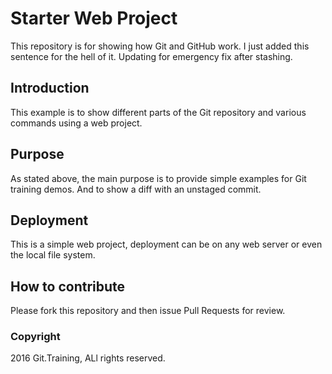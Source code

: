 # Starter Web Project

This repository is for showing how Git and GitHub work. I just added this
sentence for the hell of it. Updating for emergency fix after stashing.

## Introduction

This example is to show different parts of the Git repository and various
commands using a web project.

## Purpose

As stated above, the main purpose is to provide simple examples for Git
training demos. And to show a diff with an unstaged commit.

## Deployment

This is a simple web project, deployment can be on any web server or even the
local file system.

## How to contribute

Please fork this repository and then issue Pull Requests for review.

### Copyright

2016 Git.Training, ALl rights reserved.

